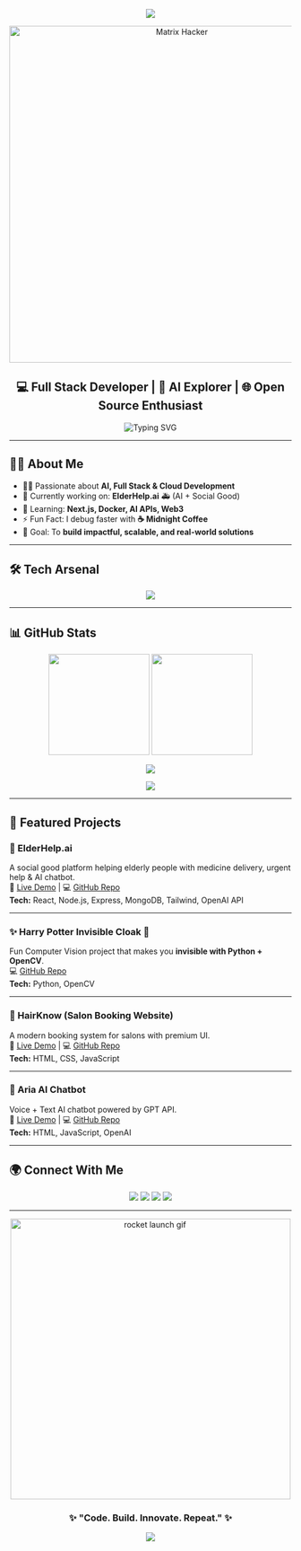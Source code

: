 <!-- GitHub README for Pawan Pal -->

<!-- 🔥 Neon Banner -->
<p align="center">
  <img src="https://capsule-render.vercel.app/api?type=waving&color=0:ff00cc,100:333399&height=250&section=header&text=Pawan%20Pal%20🔥&fontSize=60&fontColor=ffffff&animation=fadeIn&fontAlignY=40" />
</p>

<!-- 🚀 Matrix Hacker Gif -->
<p align="center">
  <img src="https://media.giphy.com/media/3o7aCTfyhYawdOXcFW/giphy.gif" width="600" alt="Matrix Hacker" />
</p>

<h2 align="center">💻 Full Stack Developer | 🚀 AI Explorer | 🌐 Open Source Enthusiast</h2>

<p align="center">
  <img src="https://readme-typing-svg.demolab.com/?lines=Building+Smart+Apps+for+Future;AI+%7C+Web3+%7C+Cloud+Engineering;Always+Learning+New+Things;Open+Source+%7C+Innovation%7C+Impact!&center=true&width=800&height=45&color=00F5D4" alt="Typing SVG" />
</p>

---

## 🙋‍♂️ About Me  

- 👨‍💻 Passionate about **AI, Full Stack & Cloud Development**  
- 🔭 Currently working on: **ElderHelp.ai** 🚑 (AI + Social Good)  
- 🌱 Learning: **Next.js, Docker, AI APIs, Web3**  
- ⚡ Fun Fact: I debug faster with **☕ Midnight Coffee**  
- 🎯 Goal: To **build impactful, scalable, and real-world solutions**  

---

## 🛠️ Tech Arsenal  

<p align="center">
  <img src="https://skillicons.dev/icons?i=html,css,js,ts,py,cpp,react,nodejs,express,next,tailwind,mongodb,firebase,docker,aws,vercel,git,github&perline=9" />
</p>

---

## 📊 GitHub Stats  

<p align="center">
  <img src="https://github-readme-stats.vercel.app/api?username=Pawan2141-git&show_icons=true&theme=radical&hide_border=true" height="180" />
  <img src="https://github-readme-streak-stats.herokuapp.com?user=Pawan2141-git&theme=radical&hide_border=true" height="180"/>
</p>

<p align="center">
  <img src="https://github-profile-summary-cards.vercel.app/api/cards/profile-details?username=Pawan2141-git&theme=radical" />
</p>

<p align="center">
  <img src="https://github-profile-trophy.vercel.app/?username=Pawan2141-git&theme=onedark&no-frame=true&margin-w=15&row=1&column=6" />
</p>

---

## 🚀 Featured Projects  

### 🌟 ElderHelp.ai  
A social good platform helping elderly people with medicine delivery, urgent help & AI chatbot.  
🔗 [Live Demo](https://elderhelp-ai.vercel.app/) | 💻 [GitHub Repo](https://github.com/Pawan2141-git/ElderHelp-ai)  
**Tech:** React, Node.js, Express, MongoDB, Tailwind, OpenAI API  

---

### ✨ Harry Potter Invisible Cloak 🧙  
Fun Computer Vision project that makes you **invisible with Python + OpenCV**.  
💻 [GitHub Repo](https://github.com/Pawan2141-git/harry-potter-invible-cloat)  
**Tech:** Python, OpenCV  

---

### 💈 HairKnow (Salon Booking Website)  
A modern booking system for salons with premium UI.  
🔗 [Live Demo](https://salon-booking-website.vercel.app/) | 💻 [GitHub Repo](https://github.com/Pawan2141-git/salon-booking-website)  
**Tech:** HTML, CSS, JavaScript  

---

### 🤖 Aria AI Chatbot  
Voice + Text AI chatbot powered by GPT API.  
🔗 [Live Demo](https://aria-ai-chatbot.vercel.app/) | 💻 [GitHub Repo](https://github.com/Pawan2141-git/Aria-ai-chatbot)  
**Tech:** HTML, JavaScript, OpenAI  

---

## 🌍 Connect With Me  

<p align="center">
  <a href="https://www.linkedin.com/in/pawan-pal-28514632a/"><img src="https://img.shields.io/badge/-LinkedIn-0A66C2?style=for-the-badge&logo=linkedin&logoColor=white"></a>
  <a href="mailto:pawannnn2141@gmail.com"><img src="https://img.shields.io/badge/-Gmail-EA4335?style=for-the-badge&logo=gmail&logoColor=white"></a>
  <a href="https://github.com/Pawan2141-git"><img src="https://img.shields.io/badge/-GitHub-181717?style=for-the-badge&logo=github&logoColor=white"></a>
  <a href="https://pawanx-port-folio.vercel.app/"><img src="https://img.shields.io/badge/-Portfolio-8A2BE2?style=for-the-badge&logo=vercel&logoColor=white"></a>
</p>

---

<p align="center">
  <img src="https://media.giphy.com/media/du3J3cXyzhj75IOgvA/giphy.gif" width="500" alt="rocket launch gif" />
</p>

<h3 align="center">✨ "Code. Build. Innovate. Repeat." ✨</h3>

<!-- 🌈 Footer -->
<p align="center">
  <img src="https://capsule-render.vercel.app/api?type=waving&color=0:333399,100:ff00cc&height=150&section=footer"/>
</p>
